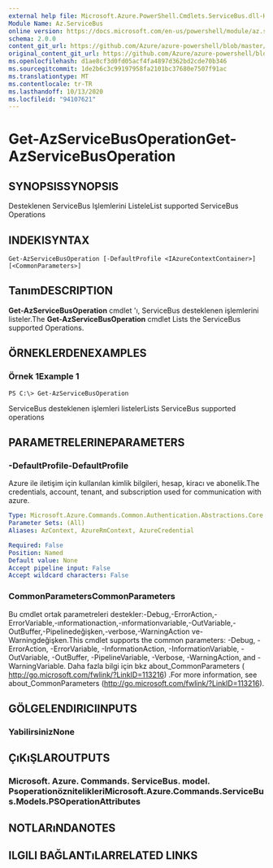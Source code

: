 ```yaml
---
external help file: Microsoft.Azure.PowerShell.Cmdlets.ServiceBus.dll-Help.xml
Module Name: Az.ServiceBus
online version: https://docs.microsoft.com/en-us/powershell/module/az.servicebus/get-azservicebusoperation
schema: 2.0.0
content_git_url: https://github.com/Azure/azure-powershell/blob/master/src/ServiceBus/ServiceBus/help/Get-AzServiceBusOperation.md
original_content_git_url: https://github.com/Azure/azure-powershell/blob/master/src/ServiceBus/ServiceBus/help/Get-AzServiceBusOperation.md
ms.openlocfilehash: d1ae8cf3d0fd05acf4fa4897d362bd2cde70b346
ms.sourcegitcommit: 1de2b6c3c99197958fa2101bc37680e7507f91ac
ms.translationtype: MT
ms.contentlocale: tr-TR
ms.lasthandoff: 10/13/2020
ms.locfileid: "94107621"
---
```

# <span data-ttu-id="9c0ac-101">Get-AzServiceBusOperation</span><span class="sxs-lookup"><span data-stu-id="9c0ac-101">Get-AzServiceBusOperation</span></span>

## <span data-ttu-id="9c0ac-102">SYNOPSIS</span><span class="sxs-lookup"><span data-stu-id="9c0ac-102">SYNOPSIS</span></span>
<span data-ttu-id="9c0ac-103">Desteklenen ServiceBus Işlemlerini Listele</span><span class="sxs-lookup"><span data-stu-id="9c0ac-103">List supported ServiceBus Operations</span></span>

## <span data-ttu-id="9c0ac-104">INDEKI</span><span class="sxs-lookup"><span data-stu-id="9c0ac-104">SYNTAX</span></span>

```
Get-AzServiceBusOperation [-DefaultProfile <IAzureContextContainer>] [<CommonParameters>]
```

## <span data-ttu-id="9c0ac-105">Tanım</span><span class="sxs-lookup"><span data-stu-id="9c0ac-105">DESCRIPTION</span></span>
<span data-ttu-id="9c0ac-106">**Get-AzServiceBusOperation** cmdlet 'ı, ServiceBus desteklenen işlemlerini listeler.</span><span class="sxs-lookup"><span data-stu-id="9c0ac-106">The **Get-AzServiceBusOperation** cmdlet Lists the ServiceBus supported Operations.</span></span>

## <span data-ttu-id="9c0ac-107">ÖRNEKLERDEN</span><span class="sxs-lookup"><span data-stu-id="9c0ac-107">EXAMPLES</span></span>

### <span data-ttu-id="9c0ac-108">Örnek 1</span><span class="sxs-lookup"><span data-stu-id="9c0ac-108">Example 1</span></span>
```
PS C:\> Get-AzServiceBusOperation
```

<span data-ttu-id="9c0ac-109">ServiceBus desteklenen işlemleri listeler</span><span class="sxs-lookup"><span data-stu-id="9c0ac-109">Lists ServiceBus supported operations</span></span>

## <span data-ttu-id="9c0ac-110">PARAMETRELERINE</span><span class="sxs-lookup"><span data-stu-id="9c0ac-110">PARAMETERS</span></span>

### <span data-ttu-id="9c0ac-111">-DefaultProfile</span><span class="sxs-lookup"><span data-stu-id="9c0ac-111">-DefaultProfile</span></span>
<span data-ttu-id="9c0ac-112">Azure ile iletişim için kullanılan kimlik bilgileri, hesap, kiracı ve abonelik.</span><span class="sxs-lookup"><span data-stu-id="9c0ac-112">The credentials, account, tenant, and subscription used for communication with azure.</span></span>

```yaml
Type: Microsoft.Azure.Commands.Common.Authentication.Abstractions.Core.IAzureContextContainer
Parameter Sets: (All)
Aliases: AzContext, AzureRmContext, AzureCredential

Required: False
Position: Named
Default value: None
Accept pipeline input: False
Accept wildcard characters: False
```

### <span data-ttu-id="9c0ac-113">CommonParameters</span><span class="sxs-lookup"><span data-stu-id="9c0ac-113">CommonParameters</span></span>
<span data-ttu-id="9c0ac-114">Bu cmdlet ortak parametreleri destekler:-Debug,-ErrorAction,-ErrorVariable,-ınformationaction,-ınformationvariable,-OutVariable,-OutBuffer,-Pipelinedeğişken,-verbose,-WarningAction ve-Warningdeğişken.</span><span class="sxs-lookup"><span data-stu-id="9c0ac-114">This cmdlet supports the common parameters: -Debug, -ErrorAction, -ErrorVariable, -InformationAction, -InformationVariable, -OutVariable, -OutBuffer, -PipelineVariable, -Verbose, -WarningAction, and -WarningVariable.</span></span> <span data-ttu-id="9c0ac-115">Daha fazla bilgi için bkz about_CommonParameters ( http://go.microsoft.com/fwlink/?LinkID=113216) .</span><span class="sxs-lookup"><span data-stu-id="9c0ac-115">For more information, see about_CommonParameters (http://go.microsoft.com/fwlink/?LinkID=113216).</span></span>

## <span data-ttu-id="9c0ac-116">GÖLGELENDIRICI</span><span class="sxs-lookup"><span data-stu-id="9c0ac-116">INPUTS</span></span>

### <span data-ttu-id="9c0ac-117">Yabilirsiniz</span><span class="sxs-lookup"><span data-stu-id="9c0ac-117">None</span></span>

## <span data-ttu-id="9c0ac-118">ÇıKıŞLAR</span><span class="sxs-lookup"><span data-stu-id="9c0ac-118">OUTPUTS</span></span>

### <span data-ttu-id="9c0ac-119">Microsoft. Azure. Commands. ServiceBus. model. Psoperationöznitelikleri</span><span class="sxs-lookup"><span data-stu-id="9c0ac-119">Microsoft.Azure.Commands.ServiceBus.Models.PSOperationAttributes</span></span>

## <span data-ttu-id="9c0ac-120">NOTLARıNDA</span><span class="sxs-lookup"><span data-stu-id="9c0ac-120">NOTES</span></span>

## <span data-ttu-id="9c0ac-121">ILGILI BAĞLANTıLAR</span><span class="sxs-lookup"><span data-stu-id="9c0ac-121">RELATED LINKS</span></span>
